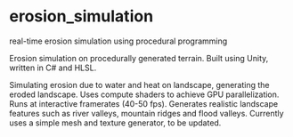 # erosion_simulation
real-time erosion simulation using procedural programming

Erosion simulation on procedurally generated terrain. Built using Unity, written in C# and HLSL.

Simulating erosion due to water and heat on landscape, generating the eroded landscape.
Uses compute shaders to achieve GPU parallelization. Runs at interactive framerates (40-50 fps).
Generates realistic landscape features such as river valleys, mountain ridges and flood valleys.
Currently uses a simple mesh and texture generator, to be updated.
